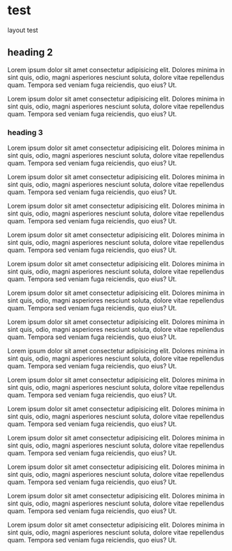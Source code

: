 # test
layout test

## heading 2

Lorem ipsum dolor sit amet consectetur adipisicing elit. Dolores minima in sint quis, odio, magni asperiores nesciunt soluta, dolore vitae repellendus quam. Tempora sed veniam fuga reiciendis, quo eius? Ut.

Lorem ipsum dolor sit amet consectetur adipisicing elit. Dolores minima in sint quis, odio, magni asperiores nesciunt soluta, dolore vitae repellendus quam. Tempora sed veniam fuga reiciendis, quo eius? Ut.

### heading 3

Lorem ipsum dolor sit amet consectetur adipisicing elit. Dolores minima in sint quis, odio, magni asperiores nesciunt soluta, dolore vitae repellendus quam. Tempora sed veniam fuga reiciendis, quo eius? Ut.

Lorem ipsum dolor sit amet consectetur adipisicing elit. Dolores minima in sint quis, odio, magni asperiores nesciunt soluta, dolore vitae repellendus quam. Tempora sed veniam fuga reiciendis, quo eius? Ut.

Lorem ipsum dolor sit amet consectetur adipisicing elit. Dolores minima in sint quis, odio, magni asperiores nesciunt soluta, dolore vitae repellendus quam. Tempora sed veniam fuga reiciendis, quo eius? Ut.

Lorem ipsum dolor sit amet consectetur adipisicing elit. Dolores minima in sint quis, odio, magni asperiores nesciunt soluta, dolore vitae repellendus quam. Tempora sed veniam fuga reiciendis, quo eius? Ut.

Lorem ipsum dolor sit amet consectetur adipisicing elit. Dolores minima in sint quis, odio, magni asperiores nesciunt soluta, dolore vitae repellendus quam. Tempora sed veniam fuga reiciendis, quo eius? Ut.

Lorem ipsum dolor sit amet consectetur adipisicing elit. Dolores minima in sint quis, odio, magni asperiores nesciunt soluta, dolore vitae repellendus quam. Tempora sed veniam fuga reiciendis, quo eius? Ut.

Lorem ipsum dolor sit amet consectetur adipisicing elit. Dolores minima in sint quis, odio, magni asperiores nesciunt soluta, dolore vitae repellendus quam. Tempora sed veniam fuga reiciendis, quo eius? Ut.

Lorem ipsum dolor sit amet consectetur adipisicing elit. Dolores minima in sint quis, odio, magni asperiores nesciunt soluta, dolore vitae repellendus quam. Tempora sed veniam fuga reiciendis, quo eius? Ut.

Lorem ipsum dolor sit amet consectetur adipisicing elit. Dolores minima in sint quis, odio, magni asperiores nesciunt soluta, dolore vitae repellendus quam. Tempora sed veniam fuga reiciendis, quo eius? Ut.

Lorem ipsum dolor sit amet consectetur adipisicing elit. Dolores minima in sint quis, odio, magni asperiores nesciunt soluta, dolore vitae repellendus quam. Tempora sed veniam fuga reiciendis, quo eius? Ut.

Lorem ipsum dolor sit amet consectetur adipisicing elit. Dolores minima in sint quis, odio, magni asperiores nesciunt soluta, dolore vitae repellendus quam. Tempora sed veniam fuga reiciendis, quo eius? Ut.

Lorem ipsum dolor sit amet consectetur adipisicing elit. Dolores minima in sint quis, odio, magni asperiores nesciunt soluta, dolore vitae repellendus quam. Tempora sed veniam fuga reiciendis, quo eius? Ut.

Lorem ipsum dolor sit amet consectetur adipisicing elit. Dolores minima in sint quis, odio, magni asperiores nesciunt soluta, dolore vitae repellendus quam. Tempora sed veniam fuga reiciendis, quo eius? Ut.

Lorem ipsum dolor sit amet consectetur adipisicing elit. Dolores minima in sint quis, odio, magni asperiores nesciunt soluta, dolore vitae repellendus quam. Tempora sed veniam fuga reiciendis, quo eius? Ut.
